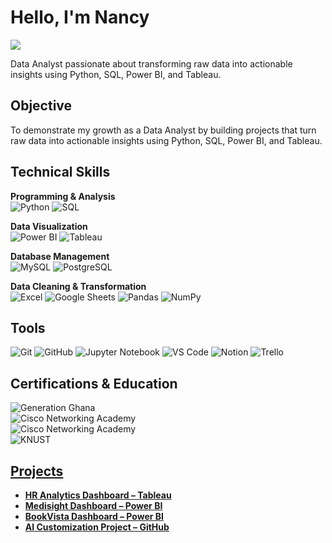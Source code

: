 # Hello, I'm Nancy
<a href="https://www.linkedin.com/in/nancy-aba-w-27b9851a0"><img src="https://img.shields.io/badge/-LinkedIn-0072b1?&style=for-the-badge&logo=linkedin&logoColor=white" /></a>  

Data Analyst passionate about transforming raw data into actionable insights using Python, SQL, Power BI, and Tableau.

## Objective
To demonstrate my growth as a Data Analyst by building projects that turn raw data into actionable insights using Python, SQL, Power BI, and Tableau.

## Technical Skills
**Programming & Analysis**  
![Python](https://img.shields.io/badge/Python-3776AB?style=for-the-badge&logo=python&logoColor=white)  ![SQL](https://img.shields.io/badge/SQL-336791?style=for-the-badge&logo=postgresql&logoColor=white)  

**Data Visualization**  
![Power BI](https://img.shields.io/badge/Power%20BI-F2C811?style=for-the-badge&logo=power-bi&logoColor=black)  ![Tableau](https://img.shields.io/badge/Tableau-E97627?style=for-the-badge&logo=tableau&logoColor=white)  

**Database Management**  
![MySQL](https://img.shields.io/badge/MySQL-4479A1?style=for-the-badge&logo=mysql&logoColor=white)  ![PostgreSQL](https://img.shields.io/badge/PostgreSQL-336791?style=for-the-badge&logo=postgresql&logoColor=white)  

**Data Cleaning & Transformation**  
![Excel](https://img.shields.io/badge/Excel-217346?style=for-the-badge&logo=microsoft-excel&logoColor=white)  ![Google Sheets](https://img.shields.io/badge/Google%20Sheets-34A853?style=for-the-badge&logo=google-sheets&logoColor=white)  ![Pandas](https://img.shields.io/badge/Pandas-150458?style=for-the-badge&logo=pandas&logoColor=white)  ![NumPy](https://img.shields.io/badge/NumPy-013243?style=for-the-badge&logo=numpy&logoColor=white)  

## Tools
![Git](https://img.shields.io/badge/Git-F05032?style=for-the-badge&logo=git&logoColor=white)  ![GitHub](https://img.shields.io/badge/GitHub-181717?style=for-the-badge&logo=github&logoColor=white) ![Jupyter Notebook](https://img.shields.io/badge/Jupyter-F37626?style=for-the-badge&logo=jupyter&logoColor=white)  ![VS Code](https://img.shields.io/badge/VS%20Code-0078D4?style=for-the-badge&logo=visual-studio-code&logoColor=white)  ![Notion](https://img.shields.io/badge/Notion-000000?style=for-the-badge&logo=notion&logoColor=white)  ![Trello](https://img.shields.io/badge/Trello-0052CC?style=for-the-badge&logo=trello&logoColor=white)

## Certifications & Education
![Generation Ghana](https://img.shields.io/badge/Data%20Analysis-Generation%20Ghana-0A66C2?style=for-the-badge&logo=data&logoColor=white)  
![Cisco Networking Academy](https://img.shields.io/badge/Introduction%20to%20Data%20Science-Cisco%20Networking%20Academy-1BA0D7?style=for-the-badge&logo=cisco&logoColor=white)  
![Cisco Networking Academy](https://img.shields.io/badge/Engaging%20Stakeholders%20for%20Success-Cisco%20Networking%20Academy-1BA0D7?style=for-the-badge&logo=cisco&logoColor=white)  
![KNUST](https://img.shields.io/badge/BSc.%20Bachelor%20of%20Science-KNUST-FFD700?style=for-the-badge&logo=graduation-cap&logoColor=black)  

## <b><a href="https://cyaba.github.io/Website/" target="_blank">Projects</a></b>
- <b><a href="https://public.tableau.com/app/profile/nancy.aba.warden/viz/HRDashboard_17605803436190/HRAnanlyticsDashboard" target="_blank">HR Analytics Dashboard – Tableau</a></b>
- <b><a href="https://app.powerbi.com/groups/me/reports/834f6a49-1738-439e-9f55-ac8b452c8abe/bdfef968610a7200ca08?experience=power-bi" target="_blank">Medisight Dashboard – Power BI</a></b>
- <b> <a href="https://app.powerbi.com/groups/me/reports/723b0af1-dade-4e72-9901-6f69d9271332/4fb14218ce93040e0216?experience=power-bi" target="_blank">BookVista Dashboard – Power BI</a></b>
- <b><a href="https://github.com/Cyaba/AI-Customization-Project/tree/main" target="_blank">AI Customization Project – GitHub</a></b>
